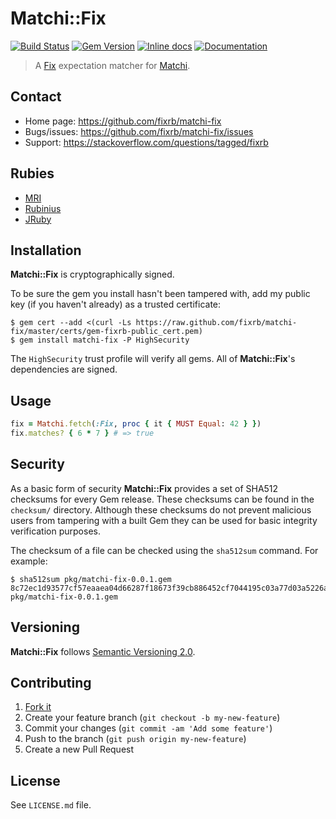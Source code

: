 # Matchi::Fix

[![Build Status](https://travis-ci.org/fixrb/matchi-fix.svg?branch=master)][travis]
[![Gem Version](https://badge.fury.io/rb/matchi-fix.svg)][gem]
[![Inline docs](http://inch-ci.org/github/fixrb/matchi-fix.svg?branch=master)][inchpages]
[![Documentation](http://img.shields.io/:yard-docs-38c800.svg)][rubydoc]

> A [Fix](https://github.com/fixrb/fix) expectation matcher for [Matchi](https://github.com/fixrb/matchi).

## Contact

* Home page: https://github.com/fixrb/matchi-fix
* Bugs/issues: https://github.com/fixrb/matchi-fix/issues
* Support: https://stackoverflow.com/questions/tagged/fixrb

## Rubies

* [MRI](https://www.ruby-lang.org/)
* [Rubinius](http://rubini.us/)
* [JRuby](http://jruby.org/)

## Installation

__Matchi::Fix__ is cryptographically signed.

To be sure the gem you install hasn't been tampered with, add my public key (if you haven't already) as a trusted certificate:

    $ gem cert --add <(curl -Ls https://raw.github.com/fixrb/matchi-fix/master/certs/gem-fixrb-public_cert.pem)
    $ gem install matchi-fix -P HighSecurity

The `HighSecurity` trust profile will verify all gems.  All of __Matchi::Fix__'s dependencies are signed.

## Usage

```ruby
fix = Matchi.fetch(:Fix, proc { it { MUST Equal: 42 } })
fix.matches? { 6 * 7 } # => true
```

## Security

As a basic form of security __Matchi::Fix__ provides a set of SHA512 checksums for
every Gem release.  These checksums can be found in the `checksum/` directory.
Although these checksums do not prevent malicious users from tampering with a
built Gem they can be used for basic integrity verification purposes.

The checksum of a file can be checked using the `sha512sum` command.  For
example:

    $ sha512sum pkg/matchi-fix-0.0.1.gem
    8c72ec1d93577cf57eaaea04d66287f18673f39cb886452cf7044195c03a77d03a5226a6b033cc6a0992721c7aefcb64c6daca463e7e0b5059901886dfc3cfb2  pkg/matchi-fix-0.0.1.gem

## Versioning

__Matchi::Fix__ follows [Semantic Versioning 2.0](http://semver.org/).

## Contributing

1. [Fork it](https://github.com/fixrb/matchi-fix/fork)
2. Create your feature branch (`git checkout -b my-new-feature`)
3. Commit your changes (`git commit -am 'Add some feature'`)
4. Push to the branch (`git push origin my-new-feature`)
5. Create a new Pull Request

## License

See `LICENSE.md` file.

[gem]: https://rubygems.org/gems/matchi-fix
[travis]: https://travis-ci.org/fixrb/matchi-fix
[inchpages]: http://inch-ci.org/github/fixrb/matchi-fix/
[rubydoc]: http://rubydoc.info/gems/matchi-fix/frames

